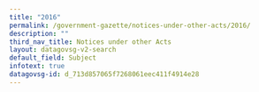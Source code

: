 ```yaml
---
title: "2016"
permalink: /government-gazette/notices-under-other-acts/2016/
description: ""
third_nav_title: Notices under other Acts
layout: datagovsg-v2-search
default_field: Subject
infotext: true
datagovsg-id: d_713d857065f7268061eec411f4914e28
---
```

